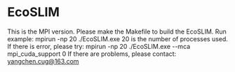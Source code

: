 # EcoSLIM
This is the MPI version.
Please make the Makefile to build the EcoSLIM.
Run example:
mpirun -np 20 ./EcoSLIM.exe
20 is the number of processes used.
If there is error, please try:
mpirun -np 20 ./EcoSLIM.exe --mca mpi_cuda_support 0
If there are problems, please contact:
yangchen.cug@163.com

